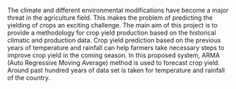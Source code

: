 The climate and different environmental modifications have become a major threat in the agriculture field. This makes the problem of predicting the yielding of crops an exciting challenge. The main aim of this project is to provide a methodology for crop yield production based on the historical climatic and production data. Crop yield prediction based on the previous years of temperature and rainfall can help farmers take necessary steps to improve crop yield in the coming season. In this proposed system, ARMA (Auto Regressive Moving Average) method is used to forecast crop yield. Around past hundred years of data set is taken for temperature and rainfall of the country. 

